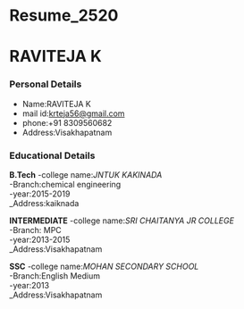 # Resume_2520
# RAVITEJA K
### Personal Details
- Name:RAVITEJA K <br>
- mail id:krteja56@gmail.com <br>
- phone:+91 8309560682 <br>
- Address:Visakhapatnam <br>

### Educational Details
**B.Tech**
-college name:_JNTUK KAKINADA_ <br>
-Branch:chemical engineering <br>
-year:2015-2019 <br>
_Address:kaiknada <br>

**INTERMEDIATE**
-college name:_SRI CHAITANYA JR COLLEGE_ <br>
-Branch: MPC <br>
-year:2013-2015 <br>
_Address:Visakhapatnam <br>

**SSC**
-college name:_MOHAN SECONDARY SCHOOL_ <br>
-Branch:English Medium <br>
-year:2013 <br>
_Address:Visakhapatnam <br>
